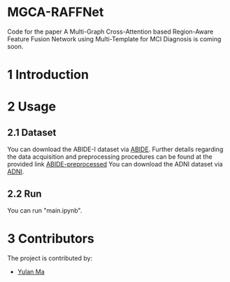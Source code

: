 # MGCA-RAFFNet
Code for the paper A Multi-Graph Cross-Attention based Region-Aware Feature Fusion Network using Multi-Template for MCI Diagnosis is coming soon.

# 1 Introduction





# 2 Usage
## 2.1 Dataset 
You can download the ABIDE-I dataset via [ABIDE](https://fcon\_1000.projects.nitrc.org/indi/abide).
Further details regarding the data acquisition and preprocessing procedures can be found at the provided link [ABIDE-preprocessed](https://preprocessed-connectomes-project.org/abide/)
You can download the ADNI dataset via [ADNI](http://adni.loni.usc.edu/).
## 2.2 Run 
You can run "main.ipynb". 

# 3 Contributors
The project is contributed by:
* [Yulan Ma](https://github.com/mylbuaa)
